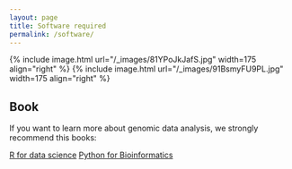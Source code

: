 ```yaml
---
layout: page
title: Software required
permalink: /software/
---
```


{% include image.html url="/_images/81YPoJkJafS.jpg" width=175 align="right" %}
{% include image.html url="/_images/91BsmyFU9PL.jpg" width=175 align="right" %}



## Book

If you want to learn more about genomic data analysis, we strongly recommend this books: 

[R for data science](https://r4ds.had.co.nz)
[Python for Bioinformatics]()

